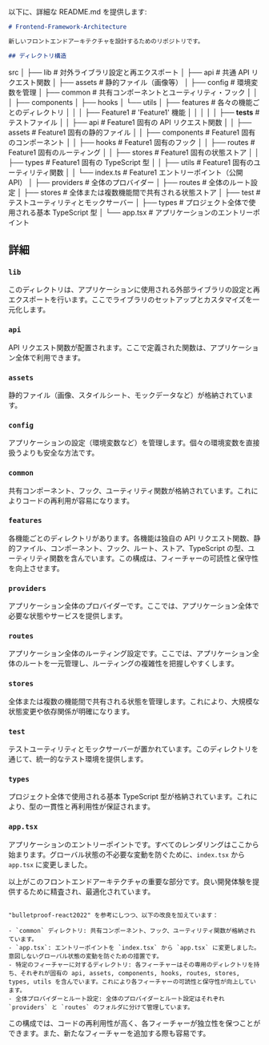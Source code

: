 以下に、詳細な README.md を提供します:

```markdown
# Frontend-Framework-Architecture

新しいフロントエンドアーキテクチャを設計するためのリポジトリです。

## ディレクトリ構造
```

src
│
├── lib # 対外ライブラリ設定と再エクスポート
│
├── api # 共通 API リクエスト関数
│
├── assets # 静的ファイル（画像等）
│
├── config # 環境変数を管理
│
├── common # 共有コンポーネントとユーティリティ・フック
│ │
│ ├── components
│ ├── hooks
│ └── utils
│
├── features # 各々の機能ごとのディレクトリ
│ │
│ ├── Feature1 # 'Feature1' 機能
│ │ │
│ │ ├── **tests** # テストファイル
│ │ ├── api # Feature1 固有の API リクエスト関数
│ │ ├── assets # Feature1 固有の静的ファイル
│ │ ├── components # Feature1 固有のコンポーネント
│ │ ├── hooks # Feature1 固有のフック
│ │ ├── routes # Feature1 固有のルーティング
│ │ ├── stores # Feature1 固有の状態ストア
│ │ ├── types # Feature1 固有の TypeScript 型
│ │ ├── utils # Feature1 固有のユーティリティ関数
│ │ └── index.ts # Feature1 エントリーポイント（公開 API）
│
├── providers # 全体のプロバイダー
│
├── routes # 全体のルート設定
│
├── stores # 全体または複数機能間で共有される状態ストア
│
├── test # テストユーティリティとモックサーバー
│
├── types # プロジェクト全体で使用される基本 TypeScript 型
│
└── app.tsx # アプリケーションのエントリーポイント

## 詳細

### `lib`

このディレクトリは、アプリケーションに使用される外部ライブラリの設定と再エクスポートを行います。ここでライブラリのセットアップとカスタマイズを一元化します。

### `api`

API リクエスト関数が配置されます。ここで定義された関数は、アプリケーション全体で利用できます。

### `assets`

静的ファイル（画像、スタイルシート、モックデータなど）が格納されています。

### `config`

アプリケーションの設定（環境変数など）を管理します。個々の環境変数を直接扱うよりも安全な方法です。

### `common`

共有コンポーネント、フック、ユーティリティ関数が格納されています。これによりコードの再利用が容易になります。

### `features`

各機能ごとのディレクトリがあります。各機能は独自の API リクエスト関数、静的ファイル、コンポーネント、フック、ルート、ストア、TypeScript の型、ユーティリティ関数を含んでいます。この構成は、フィーチャーの可読性と保守性を向上させます。

### `providers`

アプリケーション全体のプロバイダーです。ここでは、アプリケーション全体で必要な状態やサービスを提供します。

### `routes`

アプリケーション全体のルーティング設定です。ここでは、アプリケーション全体のルートを一元管理し、ルーティングの複雑性を把握しやすくします。

### `stores`

全体または複数の機能間で共有される状態を管理します。これにより、大規模な状態変更や依存関係が明確になります。

### `test`

テストユーティリティとモックサーバーが置かれています。このディレクトリを通じて、統一的なテスト環境を提供します。

### `types`

プロジェクト全体で使用される基本 TypeScript 型が格納されています。これにより、型の一貫性と再利用性が保証されます。

### `app.tsx`

アプリケーションのエントリーポイントです。すべてのレンダリングはここから始まります。グローバル状態の不必要な変動を防ぐために、`index.tsx` から `app.tsx` に変更しました。

以上がこのフロントエンドアーキテクチャの重要な部分です。良い開発体験を提供するために精査され、最適化されています。

```

"bulletproof-react2022" を参考にしつつ、以下の改良を加えています：

- `common` ディレクトリ: 共有コンポーネント、フック、ユーティリティ関数が格納されています。
- `app.tsx`: エントリーポイントを `index.tsx` から `app.tsx` に変更しました。意図しないグローバル状態の変動を防ぐための措置です。
- 特定のフィーチャーに対するディレクトリ: 各フィーチャーはその専用のディレクトリを持ち、それぞれが固有の api, assets, components, hooks, routes, stores, types, utils を含んでいます。これにより各フィーチャーの可読性と保守性が向上しています。
- 全体プロバイダーとルート設定: 全体のプロバイダーとルート設定はそれぞれ `providers` と `routes` のフォルダに分けて管理しています。
```

この構成では、コードの再利用性が高く、各フィーチャーが独立性を保つことができます。また、新たなフィーチャーを追加する際も容易です。
